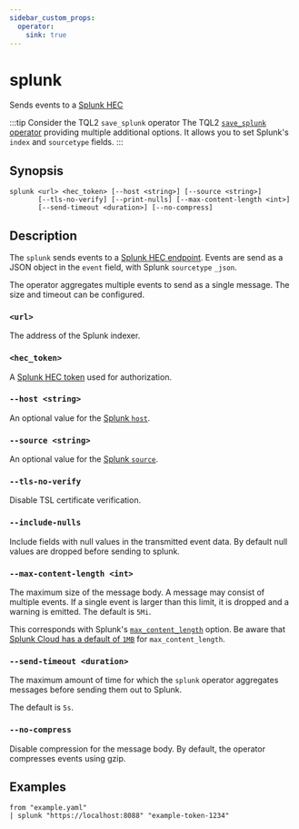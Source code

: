 ```yaml
---
sidebar_custom_props:
  operator:
    sink: true
---
```


# splunk

Sends events to a [Splunk HEC](https://docs.splunk.com/Documentation/Splunk/9.3.1/Data/UsetheHTTPEventCollector)

:::tip Consider the TQL2 `save_splunk` operator
The TQL2 [`save_splunk` operator](../tql2/operators/splunk.md) providing
multiple additional options. It allows you to set Splunk's `index` and
`sourcetype` fields.
:::

## Synopsis

```
splunk <url> <hec_token> [--host <string>] [--source <string>]
       [--tls-no-verify] [--print-nulls] [--max-content-length <int>]
       [--send-timeout <duration>] [--no-compress]
```

## Description

The `splunk` sends events to a [Splunk HEC endpoint](https://docs.splunk.com/Documentation/Splunk/9.3.1/Data/UsetheHTTPEventCollector).
Events are send as a JSON object in the `event` field, with Splunk `sourcetype` `_json`.

The operator aggregates multiple events to send as a single message. The size
and timeout can be configured.

### `<url>`

The address of the Splunk indexer.

### `<hec_token>`

A [Splunk HEC token](https://docs.splunk.com/Documentation/Splunk/9.3.1/Data/UsetheHTTPEventCollector#Create_an_Event_Collector_token_on_Splunk_Cloud_Platform) used for authorization.

### `--host <string>`

An optional value for the [Splunk `host`](https://docs.splunk.com/Splexicon:Host).

### `--source <string>`

An optional value for the [Splunk `source`](https://docs.splunk.com/Splexicon:Source).

### `--tls-no-verify`

Disable TSL certificate verification.

### `--include-nulls`

Include fields with null values in the transmitted event data. By default null
values are dropped before sending to splunk.

### `--max-content-length <int>`

The maximum size of the message body. A message may consist of multiple events.
If a single event is larger than this limit, it is dropped and a warning is emitted.
The default is `5Mi`.

This corresponds with Splunk's [`max_content_length`](https://docs.splunk.com/Documentation/Splunk/9.3.1/Admin/Limitsconf#.5Bhttp_input.5D) option. Be aware that [Splunk Cloud has a default of `1MB`](https://docs.splunk.com/Documentation/SplunkCloud/9.2.2406/Service/SplunkCloudservice#Using_HTTP_Event_Collector_.28HEC.29)
for `max_content_length`.

### `--send-timeout <duration>`

The maximum amount of time for which the `splunk` operator aggregates messages
before sending them out to Splunk.

The default is `5s`.

### `--no-compress`

Disable compression for the message body. By default, the operator compresses
events using gzip.

## Examples
```
from "example.yaml"
| splunk "https://localhost:8088" "example-token-1234"
```
